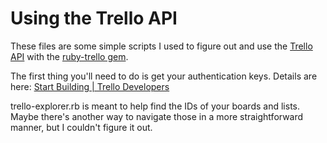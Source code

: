 # Using the Trello API

These files are some simple scripts I used to figure out and use the [Trello API](https://developers.trello.com/advanced-reference) with the [ruby-trello gem](https://github.com/jeremytregunna/ruby-trello).

The first thing you'll need to do is get your authentication keys. Details are here: [Start Building | Trello Developers](https://developers.trello.com/get-started/start-building)

trello-explorer.rb is meant to help find the IDs of your boards and lists. Maybe there's another way to navigate those in a more straightforward manner, but I couldn't figure it out.